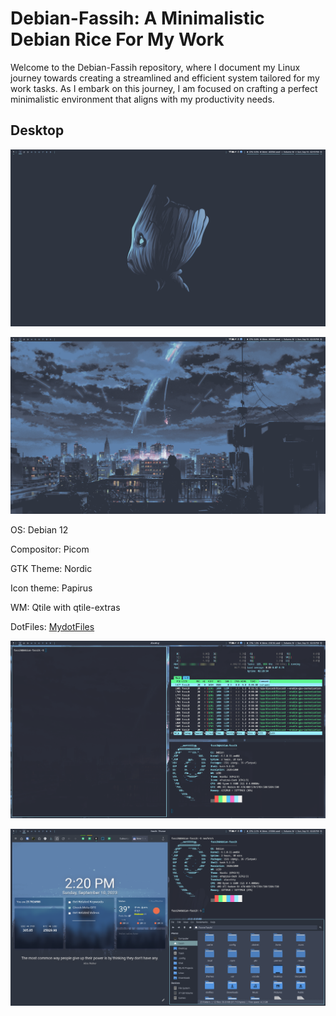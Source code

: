# Debian-Fassih: A Minimalistic Debian Rice For My Work

Welcome to the Debian-Fassih repository, where I document my Linux journey towards creating a streamlined and efficient system tailored for my work tasks. As I embark on this journey, I am focused on crafting a perfect minimalistic environment that aligns with my productivity needs.

## Desktop

![Debian Fassih](Pics/Empty%20Desktop%201.png)

![Debian Fassih](Pics/Empty%20Desktop.png)

OS: Debian 12

Compositor: Picom

GTK Theme: Nordic

Icon theme: Papirus

WM: Qtile with qtile-extras

DotFiles: [MydotFiles](https://github.com/FassihFayyaz/dotfiles)

![Debian Fassih](Pics/Desktop%20Setup%20Debian.png)

![Debian Fassih](Pics/Firefox%20neofetch.png)
